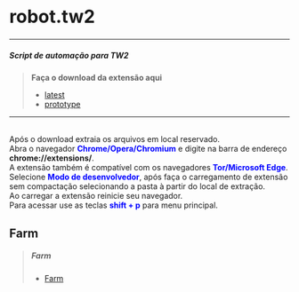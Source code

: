 <h1 style="font-size:32px;">robot.tw2</h1>
<hr>
<h5>Script de automação para TW2</h5>
<blockquote>
  <p>
    <b>Faça o download da extensão aqui</b>
    <ul>
        <li><a href="https://github.com/MendelssohnTW/robot.tw2/raw/master/extension/extension_app.rar">latest</a></li>
        <li><a href="https://github.com/MendelssohnTW/robot.tw2/raw/master/extension/extension_prototype.rar">prototype</a></li>
    </ul>
  </p>
</blockquote>
<hr>
  <p>
    <br> Após o download extraia os arquivos em local reservado.
    <br> Abra o navegador <b style="color:blue;">Chrome/Opera/Chromium</b> e digite na barra de endereço <b>chrome://extensions/</b>.
    <br> A extensão também é compatível com os navegadores <b style="color:blue;">Tor/Microsoft Edge</b>.
    <br> Selecione <b style="color:blue;">Modo de desenvolvedor</b>, após faça o carregamento de extensão sem compactação selecionando a pasta à partir do local de extração.
    <br> Ao carregar a extensão reinicie seu navegador.
    <br> Para acessar use as teclas <b style="color:blue;">shift + p</b> para menu principal.
  </p>

<h2 id="farm">Farm</h2>

<blockquote>
  <p>
    <h5><b>Farm</b></h5>
    <ul>
        <li><a href="#farm">Farm</a></li>
    </ul>
  </p>
</blockquote>

